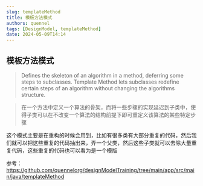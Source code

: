 ```yaml
---
slug: templateMethod
title: 模板方法模式
authors: quennel
tags: [DesignModel, templateMethod]
date: 2024-05-09T14:14
---
```


## 模板方法模式

> Defines the skeleton of an algorithm in a method, deferring some steps to subclasses. Template Method lets subclasses redefine certain steps of an algorithm without changing the algorithms structure.

> 在一个方法中定义一个算法的骨架，而将一些步骤的实现延迟到子类中，使得子类可以在不改变一个算法的结构前提下即可重定义该算法的某些特定步骤

这个模式主要是在重构的时候会用到，比如有很多类有大部分重复的代码，然后我们就可以把这些重复的代码抽出来，弄一个父类，然后这些子类就可以去除大量重复代码，这些重复的代码也可以看为是一个模版


参考：
https://github.com/quennelorg/designModelTraining/tree/main/app/src/main/java/templateMethod